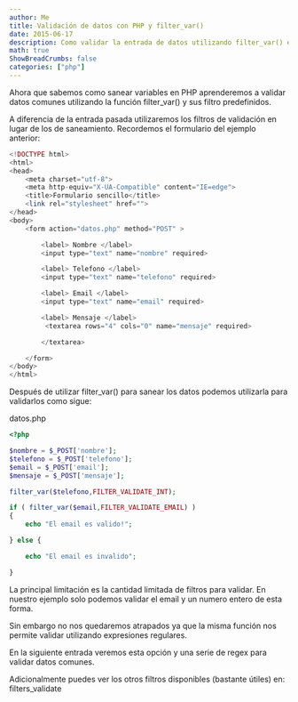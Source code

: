 ```yaml
---
author: Me
title: Validación de datos con PHP y filter_var()
date: 2015-06-17
description: Como validar la entrada de datos utilizando filter_var() en PHP
math: true
ShowBreadCrumbs: false
categories: ["php"]
---
```


Ahora que sabemos como sanear variables en PHP aprenderemos a validar datos comunes utilizando la función filter_var() y sus filtro predefinidos.

A diferencia de la entrada pasada utilizaremos los filtros de validación en lugar de los de saneamiento. Recordemos el formulario del ejemplo anterior:

```php
<!DOCTYPE html>
<html>
<head>
    <meta charset="utf-8">
    <meta http-equiv="X-UA-Compatible" content="IE=edge">
    <title>Formulario sencillo</title>
    <link rel="stylesheet" href="">
</head>
<body>
    <form action="datos.php" method="POST" >

        <label> Nombre </label>
        <input type="text" name="nombre" required>

        <label> Telefono </label>
        <input type="text" name="telefono" required>

        <label> Email </label>
        <input type="text" name="email" required>

        <label> Mensaje </label>
         <textarea rows="4" cols="0" name="mensaje" required>

        </textarea>

    </form>
</body>
</html>
```
Después de utilizar filter_var() para sanear los datos podemos utilizarla para validarlos como sigue:

datos.php

```php
<?php

$nombre = $_POST['nombre'];
$telefono = $_POST['telefono'];
$email = $_POST['email'];
$mensaje = $_POST['mensaje'];

filter_var($telefono,FILTER_VALIDATE_INT);

if ( filter_var($email,FILTER_VALIDATE_EMAIL) )
{
    echo "El email es valido!";

} else {

    echo "El email es invalido";

}
```

La principal limitación es la cantidad limitada de filtros para validar. En nuestro ejemplo solo podemos validar el email y un numero entero de esta forma.

Sin embargo no nos quedaremos atrapados ya que la misma función nos permite validar utilizando expresiones regulares.

En la siguiente entrada veremos esta opción y una serie de regex para validar datos comunes.

Adicionalmente puedes ver los otros filtros disponibles (bastante útiles) en:
filters_validate
